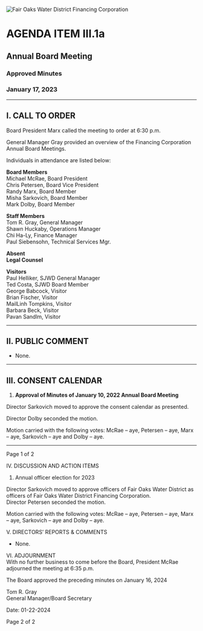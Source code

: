 <!-- Page 1 -->
![Fair Oaks Water District Financing Corporation](https://via.placeholder.com/768x993.png?text=Fair+Oaks+Water+District+Financing+Corporation)

# AGENDA ITEM III.1a
## Annual Board Meeting
### Approved Minutes
### January 17, 2023

---

## I. CALL TO ORDER

Board President Marx called the meeting to order at 6:30 p.m.

General Manager Gray provided an overview of the Financing Corporation Annual Board Meetings.

Individuals in attendance are listed below:

**Board Members**  
Michael McRae, Board President  
Chris Petersen, Board Vice President  
Randy Marx, Board Member  
Misha Sarkovich, Board Member  
Mark Dolby, Board Member  

**Staff Members**  
Tom R. Gray, General Manager  
Shawn Huckaby, Operations Manager  
Chi Ha-Ly, Finance Manager  
Paul Siebensohn, Technical Services Mgr.  

**Absent**  
**Legal Counsel**  

**Visitors**  
Paul Helliker, SJWD General Manager  
Ted Costa, SJWD Board Member  
George Babcock, Visitor  
Brian Fischer, Visitor  
MailLinh Tompkins, Visitor  
Barbara Beck, Visitor  
Pavan Sandlm, Visitor  

---

## II. PUBLIC COMMENT

- None.

---

## III. CONSENT CALENDAR

1. **Approval of Minutes of January 10, 2022 Annual Board Meeting**

Director Sarkovich moved to approve the consent calendar as presented.

Director Dolby seconded the motion.

Motion carried with the following votes: McRae – aye, Petersen – aye, Marx – aye, Sarkovich – aye and Dolby – aye.

---

Page 1 of 2
<!-- Page 2 -->
IV. DISCUSSION AND ACTION ITEMS  
1. Annual officer election for 2023  

Director Sarkovich moved to approve officers of Fair Oaks Water District as officers of Fair Oaks Water District Financing Corporation.  
Director Petersen seconded the motion.  

Motion carried with the following votes: McRae – aye, Petersen – aye, Marx – aye, Sarkovich – aye and Dolby – aye.  

V. DIRECTORS’ REPORTS & COMMENTS  
- None.  

VI. ADJOURNMENT  
With no further business to come before the Board, President McRae adjourned the meeting at 6:35 p.m.  

The Board approved the preceding minutes on January 16, 2024  

Tom R. Gray  
General Manager/Board Secretary  

Date: 01-22-2024  

Page 2 of 2  
